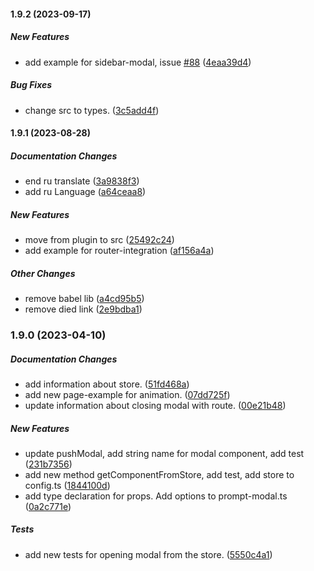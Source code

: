 #### 1.9.2 (2023-09-17)

##### New Features

*  add example for sidebar-modal, issue [#88](https://github.com/Jenesius/vue-modal/pull/88) ([4eaa39d4](https://github.com/Jenesius/vue-modal/commit/4eaa39d47ec2c58270d93c3d0e6f6fcebb15e2ae))

##### Bug Fixes

*  change src to types. ([3c5add4f](https://github.com/Jenesius/vue-modal/commit/3c5add4fa7326ef33da2148f1dea58ee176bfcee))

#### 1.9.1 (2023-08-28)

##### Documentation Changes

*  end ru translate ([3a9838f3](https://github.com/Jenesius/vue-modal/commit/3a9838f385d8da589bf57f3b7e8c2e274d0e3e8a))
*  add ru Language ([a64ceaa8](https://github.com/Jenesius/vue-modal/commit/a64ceaa8b117c08af39dad2fb57003e8c7ef3638))

##### New Features

*  move from plugin to src ([25492c24](https://github.com/Jenesius/vue-modal/commit/25492c24522dd1ecce10d42c2a80f1e33017b32e))
*  add example for router-integration ([af156a4a](https://github.com/Jenesius/vue-modal/commit/af156a4a0263084499b791e5e5d6e69e8eb5a7e6))

##### Other Changes

*  remove babel lib ([a4cd95b5](https://github.com/Jenesius/vue-modal/commit/a4cd95b58f5a3d6b640726cab68e6798564fe1cd))
*  remove died link ([2e9bdba1](https://github.com/Jenesius/vue-modal/commit/2e9bdba161c590837cbc4f3c5a4ac8b32c1d7a6b))

### 1.9.0 (2023-04-10)

##### Documentation Changes

*  add information about store. ([51fd468a](https://github.com/Jenesius/vue-modal/commit/51fd468aa1df8aaa875f4447c109ab9e2e20ed1e))
*  add new page-example for animation. ([07dd725f](https://github.com/Jenesius/vue-modal/commit/07dd725f7fc836b82eb5f67a5883b4ff4a37cd02))
*  update information about closing modal with route. ([00e21b48](https://github.com/Jenesius/vue-modal/commit/00e21b486a0c434abcee468d047d936743b5dfd1))

##### New Features

*  update pushModal, add string name for modal component, add test ([231b7356](https://github.com/Jenesius/vue-modal/commit/231b7356fb7be909fb6ee585265240dcf2625678))
*  add new method getComponentFromStore, add test, add store to config.ts ([1844100d](https://github.com/Jenesius/vue-modal/commit/1844100d5d154f20900217f457cb52d10974e38d))
*  add type declaration for props. Add options to prompt-modal.ts ([0a2c771e](https://github.com/Jenesius/vue-modal/commit/0a2c771e70a7d5e11e2e77e199fbf33f2d0d4046))

##### Tests

*  add new tests for opening modal from the store. ([5550c4a1](https://github.com/Jenesius/vue-modal/commit/5550c4a193e4cbdff3775c61df8f438306fa12ba))

